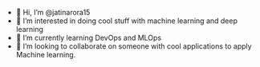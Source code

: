- 👋 Hi, I’m @jatinarora15
- 👀 I’m interested in doing cool stuff with machine learning and deep learning
- 🌱 I’m currently learning DevOps and MLOps
- 💞️ I’m looking to collaborate on someone with cool applications to apply Machine learning.

<!---
jatinarora15/jatinarora15 is a ✨ special ✨ repository because its `README.md` (this file) appears on your GitHub profile.
You can click the Preview link to take a look at your changes.
--->
